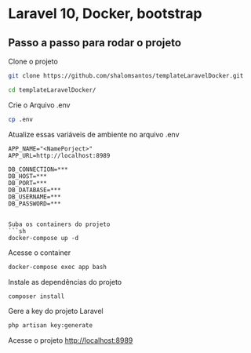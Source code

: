 # Laravel 10, Docker, bootstrap

## Passo a passo para rodar o projeto

Clone o projeto
```sh
git clone https://github.com/shalomsantos/templateLaravelDocker.git
```
```sh
cd templateLaravelDocker/
```


Crie o Arquivo .env
```sh
cp .env
```


Atualize essas variáveis de ambiente no arquivo .env
```dosini
APP_NAME="<NamePorject>"
APP_URL=http://localhost:8989

DB_CONNECTION=***
DB_HOST=***
DB_PORT=***
DB_DATABASE=***
DB_USERNAME=***
DB_PASSWORD=***


Suba os containers do projeto
```sh
docker-compose up -d
```


Acesse o container
```sh
docker-compose exec app bash
```


Instale as dependências do projeto
```sh
composer install
```


Gere a key do projeto Laravel
```sh
php artisan key:generate
```


Acesse o projeto
[http://localhost:8989](http://localhost:8989)
